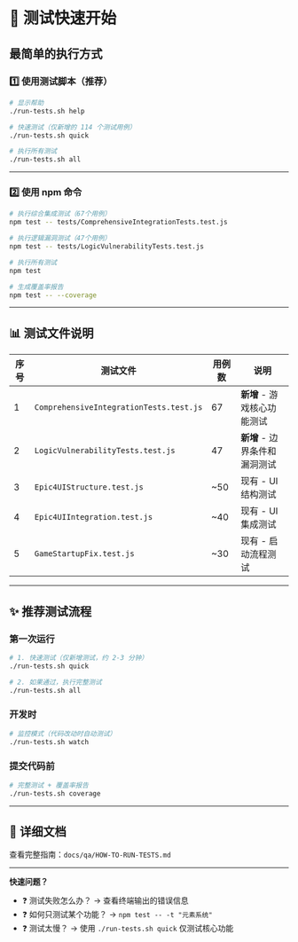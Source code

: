 # 🚀 测试快速开始

## 最简单的执行方式

### 1️⃣ 使用测试脚本（推荐）

```bash
# 显示帮助
./run-tests.sh help

# 快速测试（仅新增的 114 个测试用例）
./run-tests.sh quick

# 执行所有测试
./run-tests.sh all
```

---

### 2️⃣ 使用 npm 命令

```bash
# 执行综合集成测试（67个用例）
npm test -- tests/ComprehensiveIntegrationTests.test.js

# 执行逻辑漏洞测试（47个用例）
npm test -- tests/LogicVulnerabilityTests.test.js

# 执行所有测试
npm test

# 生成覆盖率报告
npm test -- --coverage
```

---

## 📊 测试文件说明

| 序号 | 测试文件 | 用例数 | 说明 |
|-----|---------|-------|------|
| 1 | `ComprehensiveIntegrationTests.test.js` | 67 | **新增** - 游戏核心功能测试 |
| 2 | `LogicVulnerabilityTests.test.js` | 47 | **新增** - 边界条件和漏洞测试 |
| 3 | `Epic4UIStructure.test.js` | ~50 | 现有 - UI 结构测试 |
| 4 | `Epic4UIIntegration.test.js` | ~40 | 现有 - UI 集成测试 |
| 5 | `GameStartupFix.test.js` | ~30 | 现有 - 启动流程测试 |

---

## ✨ 推荐测试流程

### 第一次运行
```bash
# 1. 快速测试（仅新增测试，约 2-3 分钟）
./run-tests.sh quick

# 2. 如果通过，执行完整测试
./run-tests.sh all
```

### 开发时
```bash
# 监控模式（代码改动时自动测试）
./run-tests.sh watch
```

### 提交代码前
```bash
# 完整测试 + 覆盖率报告
./run-tests.sh coverage
```

---

## 📖 详细文档

查看完整指南：`docs/qa/HOW-TO-RUN-TESTS.md`

---

**快速问题？**

- ❓ 测试失败怎么办？ → 查看终端输出的错误信息
- ❓ 如何只测试某个功能？ → `npm test -- -t "元素系统"`
- ❓ 测试太慢？ → 使用 `./run-tests.sh quick` 仅测试核心功能

